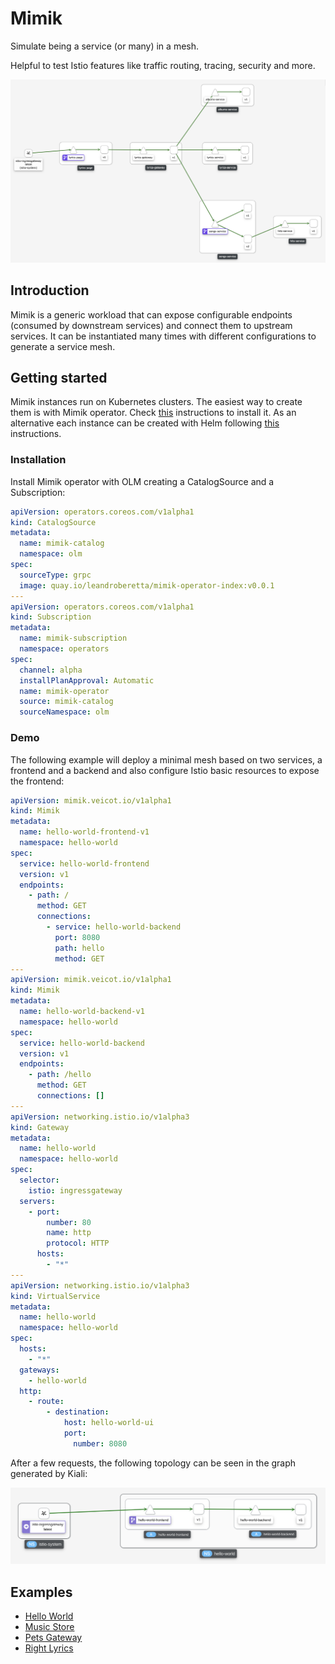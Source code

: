 # Mimik

Simulate being a service (or many) in a mesh.

Helpful to test Istio features like traffic routing, tracing, security and more. 

![right-lyrics](docs/examples/right-lyrics/right-lyrics.png)

## Introduction

Mimik is a generic workload that can expose configurable endpoints (consumed by downstream services) and connect them to upstream services. It can be instantiated many times with different configurations to generate a service mesh.

## Getting started

Mimik instances run on Kubernetes clusters. The easiest way to create them is with Mimik operator. Check [this](docs/operator.md) instructions to install it. As an alternative each instance can be created with Helm following [this](docs/helm.md) instructions.

### Installation

Install Mimik operator with OLM creating a CatalogSource and a Subscription:

```yaml
apiVersion: operators.coreos.com/v1alpha1
kind: CatalogSource
metadata:
  name: mimik-catalog
  namespace: olm
spec:
  sourceType: grpc
  image: quay.io/leandroberetta/mimik-operator-index:v0.0.1
---
apiVersion: operators.coreos.com/v1alpha1
kind: Subscription
metadata:
  name: mimik-subscription
  namespace: operators 
spec:
  channel: alpha
  installPlanApproval: Automatic
  name: mimik-operator
  source: mimik-catalog
  sourceNamespace: olm
```

### Demo

The following example will deploy a minimal mesh based on two services, a frontend and a backend and also configure Istio basic resources to expose the frontend: 

```yaml
apiVersion: mimik.veicot.io/v1alpha1
kind: Mimik
metadata:
  name: hello-world-frontend-v1
  namespace: hello-world
spec:
  service: hello-world-frontend
  version: v1
  endpoints:
    - path: /
      method: GET
      connections:
        - service: hello-world-backend
          port: 8080
          path: hello
          method: GET
---      
apiVersion: mimik.veicot.io/v1alpha1
kind: Mimik
metadata:
  name: hello-world-backend-v1
  namespace: hello-world
spec:
  service: hello-world-backend
  version: v1
  endpoints:
    - path: /hello
      method: GET
      connections: []
---
apiVersion: networking.istio.io/v1alpha3
kind: Gateway
metadata:
  name: hello-world
  namespace: hello-world
spec:
  selector:
    istio: ingressgateway
  servers:
    - port:
        number: 80
        name: http
        protocol: HTTP
      hosts:
        - "*"
---
apiVersion: networking.istio.io/v1alpha3
kind: VirtualService
metadata:
  name: hello-world
  namespace: hello-world
spec:
  hosts:
    - "*"
  gateways:
    - hello-world
  http:
    - route:
        - destination:
            host: hello-world-ui
            port:
              number: 8080
```

After a few requests, the following topology can be seen in the graph generated by Kiali:

![mimik](docs/examples/hello-world/hello_world.png)

## Examples

* [Hello World](docs/examples/hello-world/hello-world.md)
* [Music Store](docs/examples/music-store/music-store.md)
* [Pets Gateway](docs/examples/pets-gateway/pets-gateway.md)
* [Right Lyrics](docs/examples/right-lyrics/right-lyrics.md)

